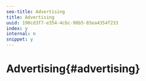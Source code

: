 ```yaml
---
seo-title: Advertising
title: Advertising
uuid: 190cd3f7-e354-4cbc-98b5-85ea4354f233
index: y
internal: n
snippet: y
---
```


# Advertising{#advertising}

